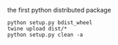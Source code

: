 the first python distributed package

```
python setup.py bdist_wheel
twine upload dist/*
python setup.py clean -a
```
